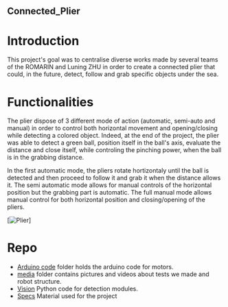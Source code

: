## Connected_Plier


# Introduction
This project's goal was to centralise diverse works made by several teams of the ROMARIN and Luning ZHU in order to create a connected plier that could, in the future, detect, follow and grab specific objects under the sea. 

# Functionalities 
The plier dispose of 3 different mode of action (automatic, semi-auto and manual) in order to control both horizontal movement and opening/closing while detecting a colored object. Indeed, at the end of the project, the plier was able to detect a green ball, position itself in the ball's axis, evaluate the distance and close itself, while controling the pinching power, when the ball is in the grabbing distance.

 In the first automatic mode, the pliers rotate hortizontaly until the ball is detected and then proceed to follow it and grab it when the distance allows it.
 The semi automatic mode allows for manual controls of the horizontal position but the grabbing part is automatic. 
 The full manual mode allows manual control for both horizontal position and closing/opening of the pliers.

[![Plier](Media/image/Plier.gif)]

# Repo
- [Arduino code](Arduino_code) folder holds the arduino code for motors.
- [media](Media) folder contains pictures and videos about tests we made and robot structure.
- [Vision](Vision) Python code for detection modules.
- [Specs](Specs) Material used for the project



